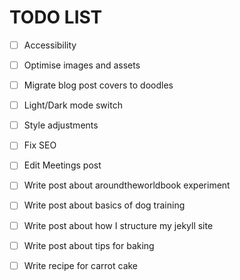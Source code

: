 # TODO LIST

- [ ] Accessibility
- [ ] Optimise images and assets
- [ ] Migrate blog post covers to doodles
- [ ] Light/Dark mode switch
- [ ] Style adjustments
- [ ] Fix SEO


- [ ] Edit Meetings post
- [ ] Write post about aroundtheworldbook experiment
- [ ] Write post about basics of dog training
- [ ] Write post about how I structure my jekyll site
- [ ] Write post about tips for baking
- [ ] Write recipe for carrot cake